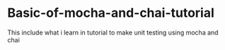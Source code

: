 # Basic-of-mocha-and-chai-tutorial
This include what i learn in tutorial to make unit testing using mocha and chai 
